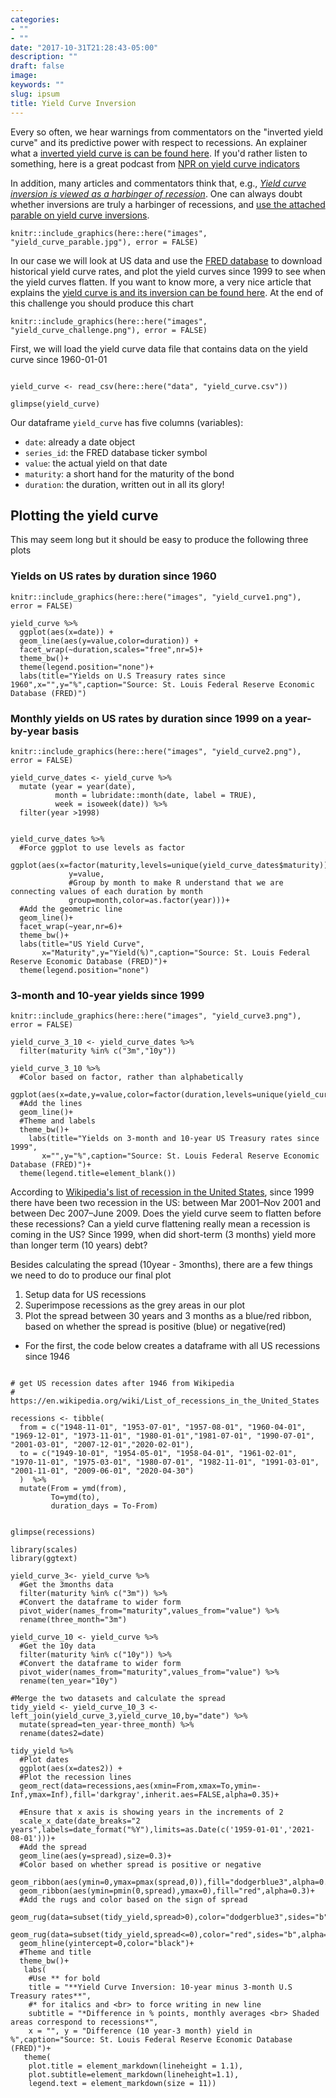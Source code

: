 ```yaml
---
categories:
- ""
- ""
date: "2017-10-31T21:28:43-05:00"
description: ""
draft: false
image: 
keywords: ""
slug: ipsum
title: Yield Curve Inversion
---
```


Every so often, we hear warnings from commentators on the "inverted yield curve" and its predictive power with respect to recessions. An explainer what a [inverted yield curve is can be found here](https://www.reuters.com/article/us-usa-economy-yieldcurve-explainer/explainer-what-is-an-inverted-yield-curve-idUSKBN1O50GA). If you'd rather listen to something, here is a great podcast from [NPR on yield curve indicators](https://www.podbean.com/media/share/dir-4zgj9-6aefd11)

In addition, many articles and commentators think that, e.g., [*Yield curve inversion is viewed as a harbinger of recession*](https://www.bloomberg.com/news/articles/2019-08-14/u-k-yield-curve-inverts-for-first-time-since-financial-crisis). One can always doubt whether inversions are truly a harbinger of recessions, and [use the attached parable on yield curve inversions](https://twitter.com/5_min_macro/status/1161627360946511873).


```{r yield_curve_parable.jpg, echo=FALSE, out.width="100%"}
knitr::include_graphics(here::here("images", "yield_curve_parable.jpg"), error = FALSE)
```


In our case we will look at US data and use the [FRED database](https://fred.stlouisfed.org/) to download historical yield curve rates, and plot the yield curves since 1999 to see when the yield curves flatten. If you want to know more, a very nice article that explains the [yield curve is and its inversion can be found here](https://fredblog.stlouisfed.org/2018/10/the-data-behind-the-fear-of-yield-curve-inversions/). At the end of this challenge you should produce this chart

```{r yield_curve_challenge, echo=FALSE, out.width="100%"}
knitr::include_graphics(here::here("images", "yield_curve_challenge.png"), error = FALSE)
```


First, we will load the yield curve data file that contains data on the yield curve since 1960-01-01

```{r download_historical_yield_curve, warning=FALSE}

yield_curve <- read_csv(here::here("data", "yield_curve.csv"))

glimpse(yield_curve)
```

Our dataframe `yield_curve` has five columns (variables):

- `date`: already a date object
- `series_id`: the FRED database ticker symbol
- `value`: the actual yield on that date
- `maturity`: a short hand for the maturity of the bond
- `duration`: the duration, written out in all its glory!


## Plotting the yield curve

This may seem long but it should be easy to produce the following three plots

### Yields on US rates by duration since 1960

```{r yield_curve_1, echo=FALSE, out.width="100%"}
knitr::include_graphics(here::here("images", "yield_curve1.png"), error = FALSE)
```

```{r yield_curve_1,fig.width=20, fig.height=10, fig.fullwidth=TRUE}
yield_curve %>% 
  ggplot(aes(x=date)) +
  geom_line(aes(y=value,color=duration)) +
  facet_wrap(~duration,scales="free",nr=5)+
  theme_bw()+
  theme(legend.position="none")+
  labs(title="Yields on U.S Treasury rates since 1960",x="",y="%",caption="Source: St. Louis Federal Reserve Economic Database (FRED)")
```
### Monthly yields on US rates by duration since 1999 on a year-by-year basis


```{r yield_curve_2, echo=FALSE, out.width="100%"}
knitr::include_graphics(here::here("images", "yield_curve2.png"), error = FALSE)
```

```{r yield_curve_2,fig.width=20, fig.height=10, fig.fullwidth=TRUE}
yield_curve_dates <- yield_curve %>% 
  mutate (year = year(date),
          month = lubridate::month(date, label = TRUE),
          week = isoweek(date)) %>% 
  filter(year >1998) 
  

yield_curve_dates %>%
  #Force ggplot to use levels as factor
  ggplot(aes(x=factor(maturity,levels=unique(yield_curve_dates$maturity)),
             y=value,
             #Group by month to make R understand that we are connecting values of each duration by month
             group=month,color=as.factor(year)))+
  #Add the geometric line
  geom_line()+
  facet_wrap(~year,nr=6)+
  theme_bw()+
  labs(title="US Yield Curve",
       x="Maturity",y="Yield(%)",caption="Source: St. Louis Federal Reserve Economic Database (FRED)")+
  theme(legend.position="none")

```


### 3-month and 10-year yields since 1999

```{r yield_curve_3, echo=FALSE, out.width="100%"}
knitr::include_graphics(here::here("images", "yield_curve3.png"), error = FALSE)
```


```{r yield_curve_3,fig.width=20, fig.height=10, fig.fullwidth=TRUE}
yield_curve_3_10 <- yield_curve_dates %>% 
  filter(maturity %in% c("3m","10y")) 

yield_curve_3_10 %>% 
  #Color based on factor, rather than alphabetically
  ggplot(aes(x=date,y=value,color=factor(duration,levels=unique(yield_curve_3_10$duration))))+
  #Add the lines
  geom_line()+
  #Theme and labels
  theme_bw()+
    labs(title="Yields on 3-month and 10-year US Treasury rates since 1999",
       x="",y="%",caption="Source: St. Louis Federal Reserve Economic Database (FRED)")+
  theme(legend.title=element_blank())
```

According to [Wikipedia's list of recession in the United States](https://en.wikipedia.org/wiki/List_of_recessions_in_the_United_States), since 1999 there have been two recession in the US: between Mar 2001–Nov 2001 and between Dec 2007–June 2009. Does the yield curve seem to flatten before these recessions? Can a yield curve flattening really mean a recession is coming in the US? Since 1999, when did short-term (3 months) yield more than longer term (10 years) debt?



Besides calculating the spread (10year - 3months), there are a few things we need to do to produce our final plot

1. Setup data for US recessions 
1. Superimpose recessions as the grey areas in our plot
1. Plot the spread between 30 years and 3 months as a blue/red ribbon, based on whether the spread is positive (blue) or negative(red)


- For the first, the code below creates a dataframe with all US recessions since 1946

```{r setup_US-recessions, warning=FALSE}

# get US recession dates after 1946 from Wikipedia 
# https://en.wikipedia.org/wiki/List_of_recessions_in_the_United_States

recessions <- tibble(
  from = c("1948-11-01", "1953-07-01", "1957-08-01", "1960-04-01", "1969-12-01", "1973-11-01", "1980-01-01","1981-07-01", "1990-07-01", "2001-03-01", "2007-12-01","2020-02-01"),  
  to = c("1949-10-01", "1954-05-01", "1958-04-01", "1961-02-01", "1970-11-01", "1975-03-01", "1980-07-01", "1982-11-01", "1991-03-01", "2001-11-01", "2009-06-01", "2020-04-30") 
  )  %>% 
  mutate(From = ymd(from), 
         To=ymd(to),
         duration_days = To-From)


glimpse(recessions)
```

```{r yield_curve_3,fig.width=20, fig.height=10, fig.fullwidth=TRUE}
library(scales)
library(ggtext)

yield_curve_3<- yield_curve %>% 
  #Get the 3months data
  filter(maturity %in% c("3m")) %>% 
  #Convert the dataframe to wider form
  pivot_wider(names_from="maturity",values_from="value") %>% 
  rename(three_month="3m")

yield_curve_10 <- yield_curve %>% 
  #Get the 10y data
  filter(maturity %in% c("10y")) %>% 
  #Convert the dataframe to wider form
  pivot_wider(names_from="maturity",values_from="value") %>% 
  rename(ten_year="10y")

#Merge the two datasets and calculate the spread
tidy_yield <- yield_curve_10_3 <- left_join(yield_curve_3,yield_curve_10,by="date") %>% 
  mutate(spread=ten_year-three_month) %>% 
  rename(dates2=date)

tidy_yield %>% 
  #Plot dates
  ggplot(aes(x=dates2)) +
  #Plot the recession lines
  geom_rect(data=recessions,aes(xmin=From,xmax=To,ymin=-Inf,ymax=Inf),fill='darkgray',inherit.aes=FALSE,alpha=0.35)+
  
  #Ensure that x axis is showing years in the increments of 2
  scale_x_date(date_breaks="2 years",labels=date_format("%Y"),limits=as.Date(c('1959-01-01','2021-08-01')))+
  #Add the spread
  geom_line(aes(y=spread),size=0.3)+
  #Color based on whether spread is positive or negative
  geom_ribbon(aes(ymin=0,ymax=pmax(spread,0)),fill="dodgerblue3",alpha=0.3)+
  geom_ribbon(aes(ymin=pmin(0,spread),ymax=0),fill="red",alpha=0.3)+
  #Add the rugs and color based on the sign of spread
  geom_rug(data=subset(tidy_yield,spread>0),color="dodgerblue3",sides="b",alpha=0.3)+
  geom_rug(data=subset(tidy_yield,spread<=0),color="red",sides="b",alpha=0.3)+
  geom_hline(yintercept=0,color="black")+
  #Theme and title
  theme_bw()+
   labs(
    #Use ** for bold
    title = "**Yield Curve Inversion: 10-year minus 3-month U.S Treasury rates**",
    #* for italics and <br> to force writing in new line
    subtitle = "*Difference in % points, monthly averages <br> Shaded areas correspond to recessions*",
    x = "", y = "Difference (10 year-3 month) yield in %",caption="Source: St. Louis Federal Reserve Economic Database (FRED)")+
   theme(
    plot.title = element_markdown(lineheight = 1.1),
    plot.subtitle=element_markdown(lineheight=1.1),
    legend.text = element_markdown(size = 11))

```



